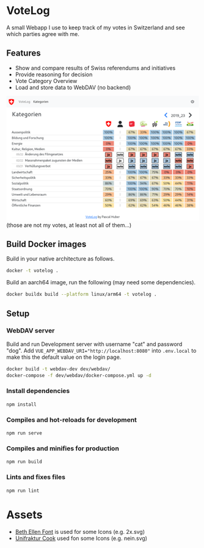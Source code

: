 # VoteLog

A small Webapp I use to keep track of my votes in Switzerland and see which
parties agree with me.

## Features

- Show and compare results of Swiss referendums and initiatives
- Provide reasoning for decision
- Vote Category Overview
- Load and store data to WebDAV (no backend)

![VoteLog Screenshot](screenshot.png)
(those are not my votes, at least not all of them...)

## Build Docker images

Build in your native architecture as follows.

```bash
docker -t votelog .
```

Build an aarch64 image, run the following (may need some dependencies).

```bash
docker buildx build --platform linux/arm64 -t votelog .
```

## Setup

### WebDAV server

Build and run Development server with username "cat" and password "dog". Add
`VUE_APP_WEBDAV_URI="http://localhost:8080"` into `.env.local` to make this the
default value on the login page.

```bash
docker build -t webdav-dev dev/webdav/
docker-compose -f dev/webdav/docker-compose.yml up -d
```

### Install dependencies

```
npm install
```

### Compiles and hot-reloads for development

```
npm run serve
```

### Compiles and minifies for production

```
npm run build
```

### Lints and fixes files

```
npm run lint
```

# Assets

 - [Beth Ellen Font](https://fonts.google.com/specimen/Beth+Ellen) is used for some Icons (e.g. 2x.svg)
 - [Unifraktur Cook](https://fonts.google.com/specimen/UnifrakturCook) used fon some Icons (e.g. nein.svg)
